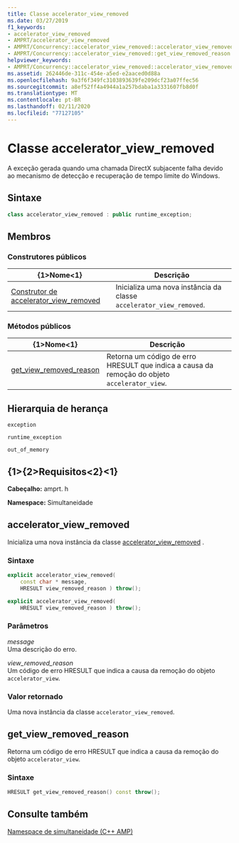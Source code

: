 ```yaml
---
title: Classe accelerator_view_removed
ms.date: 03/27/2019
f1_keywords:
- accelerator_view_removed
- AMPRT/accelerator_view_removed
- AMPRT/Concurrency::accelerator_view_removed::accelerator_view_removed
- AMPRT/Concurrency::accelerator_view_removed::get_view_removed_reason
helpviewer_keywords:
- AMPRT/Concurrency::accelerator_view_removed::accelerator_view_removed Class
ms.assetid: 262446de-311c-454e-a5ed-e2aaced0d88a
ms.openlocfilehash: 9a3f6f349fc3103893639fe209dcf23a07ffec56
ms.sourcegitcommit: a8ef52ff4a4944a1a257bdaba1a3331607fb8d0f
ms.translationtype: MT
ms.contentlocale: pt-BR
ms.lasthandoff: 02/11/2020
ms.locfileid: "77127105"
---
```

# <a name="accelerator_view_removed-class"></a>Classe accelerator_view_removed

A exceção gerada quando uma chamada DirectX subjacente falha devido ao mecanismo de detecção e recuperação de tempo limite do Windows.

## <a name="syntax"></a>Sintaxe

```cpp
class accelerator_view_removed : public runtime_exception;
```

## <a name="members"></a>Membros

### <a name="public-constructors"></a>Construtores públicos

|{1&gt;Nome&lt;1}|Descrição|
|----------|-----------------|
|[Construtor de accelerator_view_removed](#ctor)|Inicializa uma nova instância da classe `accelerator_view_removed`.|

### <a name="public-methods"></a>Métodos públicos

|{1&gt;Nome&lt;1}|Descrição|
|----------|-----------------|
|[get_view_removed_reason](#get_view_removed_reason)|Retorna um código de erro HRESULT que indica a causa da remoção do objeto `accelerator_view`.|

## <a name="inheritance-hierarchy"></a>Hierarquia de herança

`exception`

`runtime_exception`

`out_of_memory`

## <a name="requirements"></a>{1&gt;{2&gt;Requisitos&lt;2}&lt;1}

**Cabeçalho:** amprt. h

**Namespace:** Simultaneidade

## <a name="ctor"></a>accelerator_view_removed

Inicializa uma nova instância da classe [accelerator_view_removed](accelerator-view-removed-class.md) .

### <a name="syntax"></a>Sintaxe

```cpp
explicit accelerator_view_removed(
    const char * message,
    HRESULT view_removed_reason ) throw();

explicit accelerator_view_removed(
    HRESULT view_removed_reason ) throw();
```

### <a name="parameters"></a>Parâmetros

*message*<br/>
Uma descrição do erro.

*view_removed_reason*<br/>
Um código de erro HRESULT que indica a causa da remoção do objeto `accelerator_view`.

### <a name="return-value"></a>Valor retornado

Uma nova instância da classe `accelerator_view_removed`.

## <a name="get_view_removed_reason"></a>get_view_removed_reason

Retorna um código de erro HRESULT que indica a causa da remoção do objeto `accelerator_view`.

### <a name="syntax"></a>Sintaxe

```cpp
HRESULT get_view_removed_reason() const throw();
```

## <a name="see-also"></a>Consulte também

[Namespace de simultaneidade (C++ AMP)](concurrency-namespace-cpp-amp.md)
